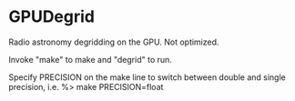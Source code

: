 # GPUDegrid

Radio astronomy degridding on the GPU. Not optimized. 

Invoke "make" to make and "degrid" to run.

Specify PRECISION on the make line to switch between
double and single precision, i.e. 
%> make PRECISION=float
